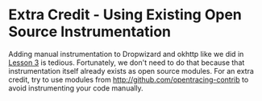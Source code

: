 # Extra Credit - Using Existing Open Source Instrumentation

Adding manual instrumentation to Dropwizard and okhttp like we did in [Lesson 3](../lesson03)
is tedious. Fortunately, we don't need to do that because that instrumentation itself already exists
as open source modules. For an extra credit, try to use modules from http://github.com/opentracing-contrib
to avoid instrumenting your code manually.
